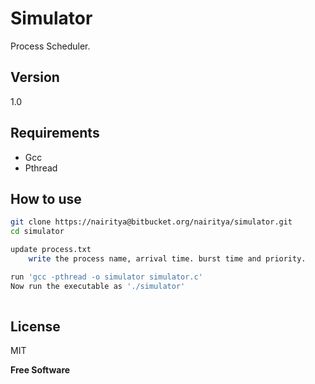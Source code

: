 Simulator
=========


Process Scheduler.



Version
----

1.0

Requirements
--------------


* Gcc
* Pthread


How to use
--------------

```sh
git clone https://nairitya@bitbucket.org/nairitya/simulator.git
cd simulator

update process.txt
    write the process name, arrival time. burst time and priority.

run 'gcc -pthread -o simulator simulator.c'
Now run the executable as './simulator'
    
```

License
----

MIT


**Free Software**

